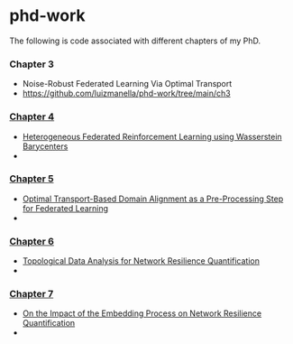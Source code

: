 # phd-work
The following is code associated with different chapters of my PhD.

<h3>Chapter 3</h3>
<ul>
    <li>Noise-Robust Federated Learning Via Optimal Transport</li>
    <li><a href="https://github.com/luizmanella/phd-work/tree/main/ch3">https://github.com/luizmanella/phd-work/tree/main/ch3</li>
</ul>

<h3>Chapter 4</h3>
<ul>
    <li>Heterogeneous Federated Reinforcement Learning using Wasserstein Barycenters</li>
    <li><a href=""></li>
</ul>

<h3>Chapter 5</h3>
<ul>
    <li>Optimal Transport-Based Domain Alignment as a Pre-Processing Step for Federated Learning</li>
    <li><a href=""></li>
</ul>

<h3>Chapter 6</h3>
<ul>
    <li>Topological Data Analysis for Network Resilience Quantification</li>
    <li><a href=""></li>
</ul>

<h3>Chapter 7</h3>
<ul>
    <li>On the Impact of the Embedding Process on Network Resilience Quantification</li>
    <li><a href=""></li>
</ul>